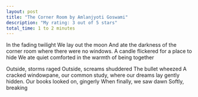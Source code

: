 ```yaml
---
layout: post
title: "The Corner Room by Amlanjyoti Goswami"
description: "My rating: 3 out of 5 stars"
total_time: 1 to 2 minutes
---
```


In the fading
twilight
We lay out the
moon
And ate the darkness
of the corner room
where there were no
windows.
A candle flickered for a
place to hide
We ate quiet
comforted in the warmth of
being together

Outside, storms raged
Outside, screams shuddered
The bullet wheezed
A cracked windowpane, our common study,
where our dreams lay gently hidden.
Our books looked on, gingerly
When finally, we saw dawn
Softly, breaking
